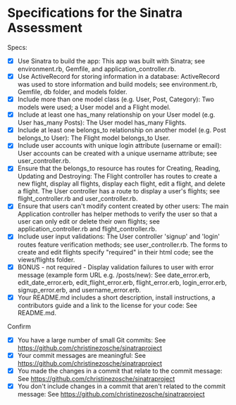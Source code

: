 # Specifications for the Sinatra Assessment

Specs:
- [x] Use Sinatra to build the app: This app was built with Sinatra; see environment.rb, Gemfile, and application_controller.rb.
- [x] Use ActiveRecord for storing information in a database: ActiveRecord was used to store information and build models; see environment.rb, Gemfile, db folder, and models folder.
- [x] Include more than one model class (e.g. User, Post, Category): Two models were used; a User model and a Flight model.
- [x] Include at least one has_many relationship on your User model (e.g. User has_many Posts): The User model has_many Flights.
- [x] Include at least one belongs_to relationship on another model (e.g. Post belongs_to User): The Flight model belongs_to User.
- [x] Include user accounts with unique login attribute (username or email): User accounts can be created with a unique username attribute; see user_controller.rb.
- [x] Ensure that the belongs_to resource has routes for Creating, Reading, Updating and Destroying: The Flight controller has routes to create a new flight, display all flights, display each flight, edit a flight, and delete a flight. The User controller has a route to display a user's flights; see flight_controller.rb and user_controller.rb.
- [x] Ensure that users can't modify content created by other users: The main Application controller has helper methods to verify the user so that a user can only edit or delete their own flights; see application_controller.rb and flight_controller.rb.
- [x] Include user input validations: The User controller 'signup' and 'login' routes feature verification methods; see user_controller.rb. The forms to create and edit flights specify "required" in their html code; see the views/flights folder.
- [x] BONUS - not required - Display validation failures to user with error message (example form URL e.g. /posts/new): See date_error.erb, edit_date_error.erb, edit_flight_error.erb, flight_error.erb, login_error.erb, signup_error.erb, and username_error.erb.
- [x] Your README.md includes a short description, install instructions, a contributors guide and a link to the license for your code: See README.md.

Confirm
- [x] You have a large number of small Git commits: See https://github.com/christinezosche/sinatraproject
- [x] Your commit messages are meaningful: See https://github.com/christinezosche/sinatraproject
- [x] You made the changes in a commit that relate to the commit message: See https://github.com/christinezosche/sinatraproject
- [x] You don't include changes in a commit that aren't related to the commit message: See https://github.com/christinezosche/sinatraproject
